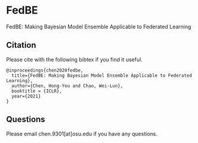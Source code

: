 # FedBE
FedBE: Making Bayesian Model Ensemble Applicable to Federated Learning

## Citation
Please cite with the following bibtex if you find it useful.
```
@inproceedings{chen2020fedbe,
  title={FedBE: Making Bayesian Model Ensemble Applicable to Federated Learning},
  author={Chen, Hong-You and Chao, Wei-Lun},
  booktitle = {ICLR},
  year={2021}
}
```

## Questions
Please email chen.9301[at]osu.edu if you have any questions.
